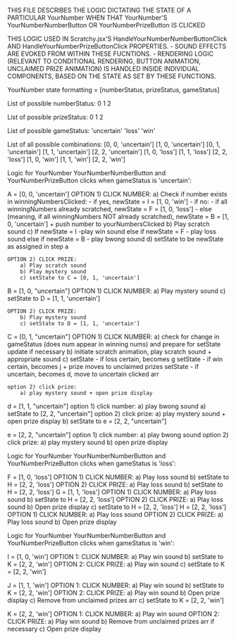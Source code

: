 THIS FILE DESCRIBES THE LOGIC DICTATING THE STATE OF A PARTICULAR YourNumber WHEN THAT YourNumber'S YourNumberNumberButton OR YourNumberPrizeButton IS CLICKED

THIS LOGIC USED IN Scratchy.jsx'S HandleYourNumberNumberButtonClick AND HandleYourNumberPrizeButtonClick PROPERTIES. 
    - SOUND EFFECTS ARE EVOKED FROM WITHIN THESE FUCNTIONS.
    - RENDERING LOGIC (RELEVANT TO CONDITIONAL RENDERING, BUTTON ANIMATION, UNCLAIMED PRIZE ANIMATION) IS HANDLED INSIDE INDIVIDUAL COMPONENTS, BASED ON THE STATE AS SET BY THESE FUNCTIONS.

YourNumber state formatting = [numberStatus, prizeStatus, gameStatus]

List of possible numberStatus:
0
1
2

List of possible prizeStatus:
0
1
2

List of possible gameStatus:
'uncertain'
'loss'
'win'

List of all possible combinations:
[0, 0, 'uncertain']
[1, 0, 'uncertain']
[0, 1, 'uncertain']
[1, 1, 'uncertain']
[2, 2, 'uncertain']
[1, 0, 'loss']
[1, 1, 'loss']
[2, 2, 'loss']
[1, 0, 'win']
[1, 1, 'win']
[2, 2, 'win']

Logic for YourNumber YourNumberNumberButton and YourNumberPrizeButton clicks when gameStatus is 'uncertain':

A = [0, 0, 'uncertain'] 
    OPTION 1) CLICK NUMBER:
        a) Check if number exists in winningNumbersClicked:
            - if yes, newState = I = [1, 0, 'win']
            - if no:
                - if all winningNumbers already scratched, newState = F = [1, 0, 'loss']
                - else (meaning, if all winningNumbers NOT already scratched), newState = B = [1, 0, 'uncertain'] + push number to yourNumbersClicked
        b) Play scratch sound
        c) If newState = I
                -play win sound
           else if newState = F
                - play loss sound
           else if newState = B
                - play bwong sound
        d) setState to be newState as assigned in step a
           
    OPTION 2) CLICK PRIZE:
        a) Play scratch sound
        b) Play mystery sound
        c) setState to C = [0, 1, 'uncertain']

B = [1, 0, "uncertain"]
    OPTION 1) CLICK NUMBER:
        a) Play mystery sound
        c) setState to D = [1, 1, 'uncertain']

    OPTION 2) CLICK PRIZE:
        b) Play mystery sound
        c) setState to D = [1, 1, 'uncertain']

C = [0, 1, "uncertain"]
    OPTION 1) CLICK NUMBER:
        a) check for change in gameStatus (does num appear in winning nums) and prepare for setState update if necessary
        b) initiate scratch animation, play scratch sound + appropriate sound
        c) setState - if loss certain, becomes g
           setState - if win certain, becomes j + prize moves to unclaimed prizes
           setState - if uncertain, becomes d, move to uncertain clicked arr



    option 2) click prize:
        a) play mystery sound + open prize display

d = [1, 1, "uncertain"]
    option 1) click number:
        a) play bwong sound
        a) setState to [2, 2, "uncertain"]
    option 2) click prize:
        a) play mystery sound + open prize display
        b) setState to e = [2, 2, "uncertain"]

e = [2, 2, "uncertain"]
    option 1) click number:
        a) play bwong sound
    option 2) click prize:
        a) play mystery sound
        b) open prize display

Logic for YourNumber YourNumberNumberButton and YourNumberPrizeButton clicks when gameStatus is 'loss':

F = [1, 0, 'loss']
    OPTION 1) CLICK NUMBER:
        a) Play loss sound
        b) setState to H = [2, 2, 'loss']
    OPTION 2) CLICK PRIZE:
        a) Play loss sound
        b) setState to H = [2, 2, 'loss']
G = [1, 1, 'loss']
    OPTION 1) CLICK NUMBER:
        a) Play loss sound
        b) setState to H = [2, 2, 'loss']
    OPTION 2) CLICK PRIZE:
        a) Play loss sound
        b) Open prize display
        c) setState to H = [2, 2, 'loss']
H = [2, 2, 'loss']
    OPTION 1) CLICK NUMBER:
        a) Play loss sound
    OPTION 2) CLICK PRIZE:
        a) Play loss sound
        b) Open prize display


Logic for YourNumber YourNumberNumberButton and YourNumberPrizeButton clicks when gameStatus is 'win':

I = [1, 0, 'win']
    OPTION 1: CLICK NUMBER:
        a) Play win sound
        b) setState to K = [2, 2, 'win']
    OPTION 2: CLICK PRIZE:
        a) Play win sound
        c) setState to K = [2, 2, 'win']

J = [1, 1, 'win']
    OPTION 1: CLICK NUMBER:
        a) Play win sound
        b) setState to K = [2, 2, 'win']
    OPTION 2: CLICK PRIZE:
        a) Play win sound
        b) Open prize display
        c) Remove from unclaimed prizes arr
        c) setState to K = [2, 2, 'win']

K = [2, 2, 'win']
    OPTION 1: CLICK NUMBER:
        a) Play win sound
    OPTION 2: CLICK PRIZE:
        a) Play win sound
        b) Remove from unclaimed prizes arr if necessary
        c) Open prize display